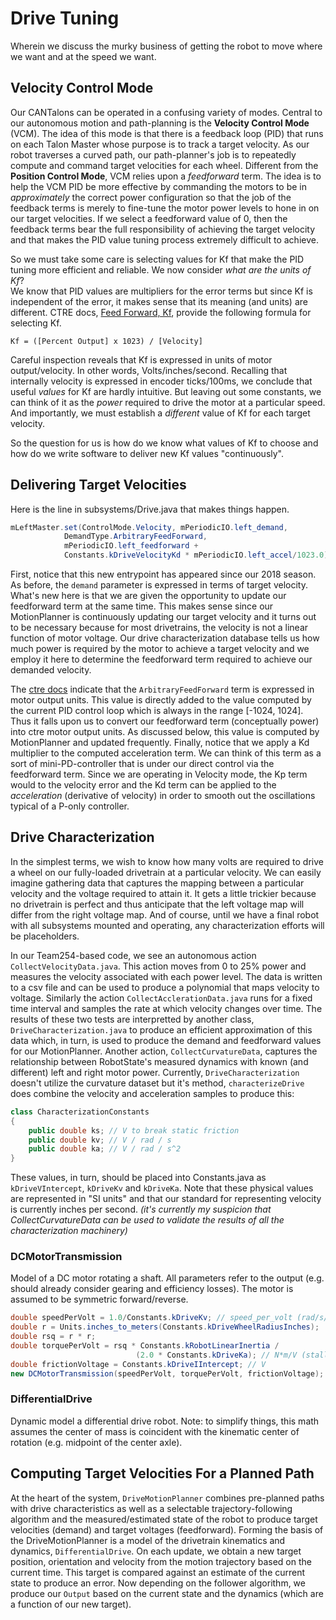 # Drive Tuning

Wherein we discuss the murky business of getting the robot to move where we 
want and at the speed we want.

## Velocity Control Mode

Our CANTalons can be operated in a confusing variety of modes.  Central to
our autonomous motion and path-planning is the __Velocity Control Mode__ (VCM).
The idea of this mode is that there is a feedback loop (PID) that runs on each
Talon Master whose purpose is to track a target velocity.  As our robot traverses
a curved path, our path-planner's job is to repeatedly compute and command target
velocities for each wheel. Different from the __Position Control Mode__, VCM
relies upon a _feedforward_ term. The idea is to help the VCM PID
be more effective by commanding the motors to be in _approximately_ the
correct power configuration so that the job of the feedback terms is merely
to fine-tune the motor power levels to hone in on our target velocities.
If we select a feedforward value of 0, then the feedback terms bear the full
responsibility of achieving the target velocity and that makes the PID value
tuning process extremely difficult to achieve.

So we must take some care is selecting values for Kf that make the PID tuning
more efficient and reliable. We now consider _what are the units of Kf_?  
We know that PID values are multipliers for the error terms but
since Kf is independent of the error, it makes sense that its meaning (and units)
are different. CTRE docs, [Feed Forward, Kf](https://github.com/CrossTheRoadElec/Phoenix-Documentation/blob/master/README.md#feed-forward-kf), provide the following
formula for selecting Kf.

    Kf = ([Percent Output] x 1023) / [Velocity]

Careful inspection reveals that Kf is expressed in units of motor output/velocity.
In other words, Volts/inches/second. Recalling that internally velocity is
expressed in encoder ticks/100ms, we conclude that useful _values_ for Kf are
hardly intuitive.  But leaving out some constants, we can think of it as the
_power_ required to drive the motor at a particular speed. And importantly,
we must establish a _different_ value of Kf for each target velocity.

So the question for us is how do we know what values of Kf to choose and
how do we write software to deliver new Kf values "continuously".

## Delivering Target Velocities

Here is the line in subsystems/Drive.java that makes things happen.  

``` java
mLeftMaster.set(ControlMode.Velocity, mPeriodicIO.left_demand,
            DemandType.ArbitraryFeedForward,
            mPeriodicIO.left_feedforward +
            Constants.kDriveVelocityKd * mPeriodicIO.left_accel/1023.0);
```

First, notice that this new entrypoint has appeared since our 2018 season.
As before, the `demand` parameter is expressed in terms of target velocity.
What's new here is that we are given the opportunity to update our feedforward
term at the same time. This makes sense since our MotionPlanner is continuously
updating our target velocity and it turns out to be necessary because for most
drivetrains, the velocity is not a linear function of motor voltage. Our drive
characterization database tells us how much power is required by the motor to
achieve a target velocity and we employ it here to determine the feedforward
term required to achieve our demanded velocity.

The [ctre docs](http://www.ctr-electronics.com/downloads/api/java/html/com/ctre/phoenix/motorcontrol/can/BaseMotorController.html#set-com.ctre.phoenix.motorcontrol.ControlMode-double-com.ctre.phoenix.motorcontrol.DemandType-double-)
indicate that the `ArbitraryFeedForward` term is expressed in motor output
units.  This value is directly added to the value computed by the current
PID control loop which is always in the range [-1024, 1024].  Thus it
falls upon us to convert our feedforward term (conceptually power) into ctre
motor output units. As discussed below, this value is computed by
MotionPlanner and updated frequently. Finally, notice that we apply a Kd
multiplier to the computed acceleration term. We can think of this term
as a sort of mini-PD-controller that is under our direct control via the feedforward term.  Since we are operating in Velocity mode, the Kp term
would to the velocity error and the Kd term can be applied to the
_acceleration_ (derivative of velocity) in order to smooth out the
oscillations typical of a P-only controller.

## Drive Characterization

In the simplest terms, we wish to know how many volts are required
to drive a wheel on our fully-loaded drivetrain at a particular velocity.
We can easily imagine gathering data that captures the mapping between a
particular velocity and the voltage required to attain it. It gets a little
trickier because no drivetrain is perfect and thus anticipate that the left
voltage map will differ from the right voltage map. And of course, until we
have a final robot with all subsystems mounted and operating, any
characterization efforts will be placeholders.

In our Team254-based code, we see an autonomous action `CollectVelocityData.java`.
This action moves from 0 to 25% power and measures the velocity associated with
each power level.  The data is written to a csv file and can be used to produce
a polynomial that maps velocity to voltage.  Similarly the action
`CollectAcclerationData.java` runs for a fixed time interval and samples the
rate at which velocity changes over time. The results of these two tests are
interpretted by another class, `DriveCharacterization.java` to produce an
efficient approximation of this data which, in turn, is used to produce
the demand and feedforward values for our MotionPlanner. Another action, `CollectCurvatureData`, captures the relationship between RobotState's
measured dynamics with known (and different) left and right motor power.
Currently, `DriveCharacterization` doesn't utilize the curvature dataset
but it's method,  `characterizeDrive` does combine the velocity and
acceleration samples to produce this:

``` java
class CharacterizationConstants
{
    public double ks; // V to break static friction
    public double kv; // V / rad / s
    public double ka; // V / rad / s^2
}
```

These values, in turn, should be placed into Constants.java as
`kDriveVIntercept`, `kDriveKv` and `kDriveKa`.  Note that these
physical values are represented in "SI units" and that our standard
for representing velocity is currently inches per second. _(it's currently
my suspicion that CollectCurvatureData can be used to validate the results
of all the characterization machinery)_

### DCMotorTransmission

Model of a DC motor rotating a shaft. All parameters refer to the output
(e.g. should already consider gearing and efficiency losses). The motor
is assumed to be symmetric forward/reverse.

``` java
double speedPerVolt = 1.0/Constants.kDriveKv; // speed_per_volt (rad/s/V no load)
double r = Units.inches_to_meters(Constants.kDriveWheelRadiusInches);
double rsq = r * r;
double torquePerVolt = rsq * Constants.kRobotLinearInertia /
                            (2.0 * Constants.kDriveKa); // N*m/V (stall)
double frictionVoltage = Constants.kDriveIIntercept; // V
new DCMotorTransmission(speedPerVolt, torquePerVolt, frictionVoltage);
```

### DifferentialDrive

Dynamic model a differential drive robot. Note: to simplify things, this math
assumes the center of mass is coincident with the kinematic center of rotation 
(e.g. midpoint of the center axle).

## Computing Target Velocities For a Planned Path

At the heart of the system, `DriveMotionPlanner` combines pre-planned paths
with drive characteristics as well as a selectable trajectory-following
algorithm and the measured/estimated state of the robot to produce target
velocities (demand) and target voltages (feedforward). Forming the basis
of the DriveMotionPlanner is a model of the drivetrain kinematics and
dynamics, `DifferentialDrive`.  On each update, we obtain a new target
position, orientation and velocity from the motion trajectory based on
the current time. This target is compared against an estimate of the current
state to produce an error. Now depending on the follower algorithm, we produce
our `Output` based on the current state and the dynamics (which are a function
of our new target).

